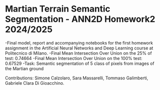 # Martian Terrain Semantic Segmentation - ANN2D Homework2 2024/2025
-Final model, report and accompanying notebooks for the first homework assignment in the Artificial Neural Networks and Deep Learning course at Politecnico di Milano.
-Final Mean Intersection Over Union on the 25% of test: 0.74664
-Final Mean Intersection Over Union on the 100% test: 0.67529
-Task: Semantic segmentation of 5 class of pixels from images of the Martian ground

Contributions: Simone Calzolaro, 
Sara Massarelli, 
Tommaso Galimberti, 
Gabriele Clara Di Gioacchino.
